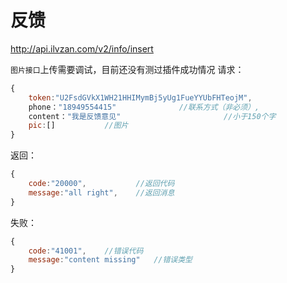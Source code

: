# 反馈

http://api.ilvzan.com/v2/info/insert

`图片接口`上传需要调试，目前还没有测过插件成功情况
请求：
``` js
{
	token:"U2FsdGVkX1WH21HHIMymBj5yUg1FueYYUbFHTeojM",
	phone："18949554415"              //联系方式（非必须）,
	content："我是反馈意见"                       //小于150个字
	pic:[]           //图片
}
```

返回：
``` js
{
	code:"20000",           //返回代码
	message:"all right",    //返回消息	
}
```

失败：
``` js
{
	code:"41001",    //错误代码
	message:"content missing"   //错误类型
}
```